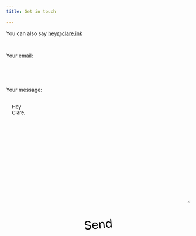 ```yaml
---
title: Get in touch

---
```


You can also say hey@clare.ink

<style>
label {
display: block;
padding-bottom: 1rem;
}

    input, textarea {
        background: var(--lines);
        font-family: inherit;
        border: none;
        width: 100%;
        margin: 0;
        padding: 0;
        padding: 1rem;
    }
    
    input {
        height: 3rem;
    }
    
    textarea {
        height: 18rem;
    }
    
    button {
        background: var(--accent);
        border: var(--line) solid var(--text);
        padding: 0.5rem 1rem;
        font-family: inherit;
        font-size: 2rem;
        transform: rotate(-5deg);
        display: block;
        margin: 0 auto;
    }
    
    button:hover {
        background-color: var(--background);
    }

</style>
<form
action="https://formspree.io/f/mayljwap"
method="POST"

> 

<label><p>Your email:</p><input type="text" name="_replyto" required></label> <label><p>Your message:</p> <textarea name="message">Hey Clare,</textarea></label>

<button type="submit">Send</button>

</form>